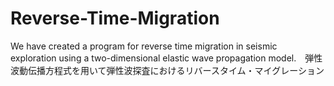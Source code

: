 # Reverse-Time-Migration
We have created a program for reverse time migration in seismic exploration using a two-dimensional elastic wave propagation model.　弾性波動伝播方程式を用いて弾性波探査におけるリバースタイム・マイグレーション


